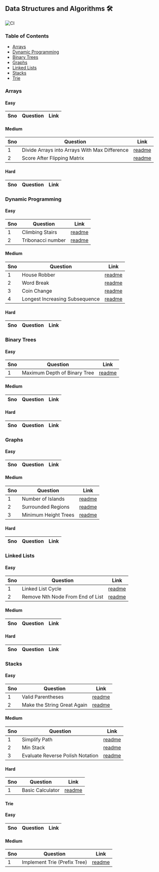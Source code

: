 ## Data Structures and Algorithms 🛠️
![CI](https://github.com/guptaachin/ds-algo/actions/workflows/python_tests.yml/badge.svg)
### Table of Contents

- [Arrays](#arrays)
- [Dynamic Programming](#dynamic-programming)
- [Binary Trees](#binary-trees)
- [Graphs](#graphs)
- [Linked Lists](#linked-lists)
- [Stacks](#stacks)
- [Trie](#trie)

### Arrays

#### Easy

| Sno | Question                         | Link                                                                     |
| --- | -------------------------------- | ------------------------------------------------------------------------ |


#### Medium

| Sno | Question                                      | Link                                                                              |
| --- | --------------------------------------------- | --------------------------------------------------------------------------------- |
| 1   | Divide Arrays into Arrays With Max Difference | [readme](./arrays/lc2966_divide_arrays_into_arrays_with_max_difference/README.md) |
| 2   | Score After Flipping Matrix                   | [readme](./arrays/lc861_score_after_flipping_matrix/README.md)                    |

#### Hard

| Sno | Question                         | Link                                                                |
| --- | -------------------------------- | ------------------------------------------------------------------- |

### Dynamic Programming

#### Easy

| Sno | Question        | Link                                                           |
| --- | --------------- | -------------------------------------------------------------- |
| 1   | Climbing Stairs | [readme](./dynamic-programming/lc70_climbing_stairs/README.md) |
| 2   | Tribonacci number | [readme](./dynamic-programming/lc1137_nth_tribonacci_number) |

#### Medium

| Sno | Question                       | Link                                                                           |
| --- | ------------------------------ | ------------------------------------------------------------------------------ |
| 1   | House Robber                   | [readme](./dynamic-programming/lc198_house_robber/README.md)                   |
| 2   | Word Break                     | [readme](./dynamic-programming/lc139_word_break/README.md)                     |
| 3   | Coin Change                    | [readme](./dynamic-programming/lc322_coin_change/README.md)                    |
| 4   | Longest Increasing Subsequence | [readme](./dynamic-programming/lc300_longest_increasing_subsequence/README.md) |

#### Hard

| Sno | Question                         | Link                                                                |
| --- | -------------------------------- | ------------------------------------------------------------------- |

### Binary Trees

#### Easy

| Sno | Question                     | Link                                                                  |
| --- | ---------------------------- | --------------------------------------------------------------------- |
| 1   | Maximum Depth of Binary Tree | [readme](./binary-trees/lc104_maximum_depth_of_binary_tree/README.md) |

#### Medium

| Sno | Question                         | Link                                                                |
| --- | -------------------------------- | ------------------------------------------------------------------- |

#### Hard

| Sno | Question                         | Link                                                                |
| --- | -------------------------------- | ------------------------------------------------------------------- |

### Graphs

#### Easy

| Sno | Question                         | Link                                                                |
| --- | -------------------------------- | ------------------------------------------------------------------- |

#### Medium

| Sno | Question           | Link                                                  |
| --- | ------------------ | ----------------------------------------------------- |
| 1   | Number of Islands  | [readme](./graphs/lc200_number_of_islands/README.md)  |
| 2   | Surrounded Regions | [readme](./graphs/lc130_surrounded_regions/README.md) |
| 3   | Minimum Height Trees | [readme](./graphs/lc_310_minimum_height_trees) |

#### Hard

| Sno | Question                         | Link                                                                |
| --- | -------------------------------- | ------------------------------------------------------------------- |

### Linked Lists

#### Easy

| Sno | Question                         | Link                                                                     |
| --- | -------------------------------- | ------------------------------------------------------------------------ |
| 1   | Linked List Cycle                | [readme](./linked-lists/lc141_linked_list_cycle/README.md)               |
| 2   | Remove Nth Node From End of List | [readme](./linked-lists/lc19_remove_nth_node_from_end_of_list/README.md) |

#### Medium

| Sno | Question                         | Link                                                                |
| --- | -------------------------------- | ------------------------------------------------------------------- |

#### Hard

| Sno | Question                         | Link                                                                |
| --- | -------------------------------- | ------------------------------------------------------------------- |

### Stacks

#### Easy
| Sno | Question                         | Link                                                                |
| --- | -------------------------------- | ------------------------------------------------------------------- |
| 1   | Valid Parentheses                | [readme](./stacks/lc20_valid_parantheses/README.md)                      |
| 2   | Make the String Great Again      | [readme](./stacks/lc1544_make_the_string_great//README.md)                      |

#### Medium

| Sno | Question                         | Link                                                                |
| --- | -------------------------------- | ------------------------------------------------------------------- |
| 1   | Simplify Path                    | [readme](./stacks/lc71_simplify_path/README.md)                     |
| 2   | Min Stack                        | [readme](./stacks/lc155_min_stack/README.md)                        |
| 3   | Evaluate Reverse Polish Notation | [readme](./stacks/lc150_evaluate_reverse_polish_notation/README.md) |

#### Hard

| Sno | Question         | Link                                                |
| --- | ---------------- | --------------------------------------------------- |
| 1   | Basic Calculator | [readme](./stacks/lc224_basic_calculator/README.md) |

#### Trie

#### Easy

| Sno | Question                         | Link                                                                |
| --- | -------------------------------- | ------------------------------------------------------------------- |

#### Medium

| Sno | Question                     | Link                                                      |
| --- | ---------------------------- | --------------------------------------------------------- |
| 1   | Implement Trie (Prefix Tree) | [readme](./trie/208_implement_trie_prefix_tree/README.md) |
